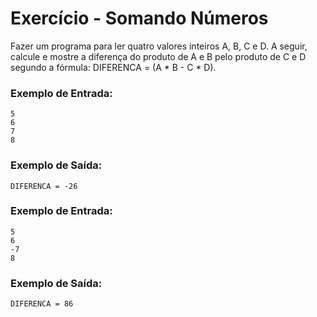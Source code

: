# Exercício - Somando Números

Fazer um programa para ler quatro valores inteiros A, B, C e D. A seguir, calcule e mostre a diferença do produto de A e B pelo produto de C e D segundo a fórmula: DIFERENCA = (A * B - C * D).

### Exemplo de Entrada:

```
5
6
7
8
```

### Exemplo de Saída:

```
DIFERENCA = -26
```

### Exemplo de Entrada:

```
5
6
-7
8
```

### Exemplo de Saída:

```
DIFERENCA = 86
```
